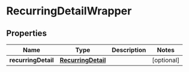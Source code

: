 
# RecurringDetailWrapper

## Properties
Name | Type | Description | Notes
------------ | ------------- | ------------- | -------------
**recurringDetail** | [**RecurringDetail**](RecurringDetail.md) |  |  [optional]




